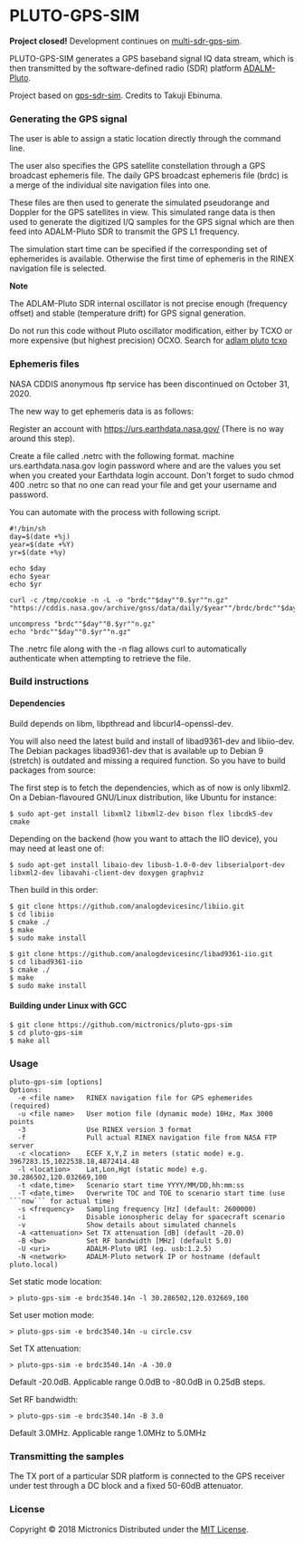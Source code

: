 # PLUTO-GPS-SIM

__Project closed!__ Development continues on [multi-sdr-gps-sim](https://github.com/Mictronics/multi-sdr-gps-sim).

PLUTO-GPS-SIM generates a GPS baseband signal IQ data stream, which is then transmitted by the
software-defined radio (SDR) platform [ADALM-Pluto](https://wiki.analog.com/university/tools/pluto).

Project based on [gps-sdr-sim](https://github.com/osqzss/gps-sdr-sim). Credits to Takuji Ebinuma.

### Generating the GPS signal

The user is able to assign a static location directly through the command line.

The user also specifies the GPS satellite constellation through a GPS broadcast
ephemeris file. The daily GPS broadcast ephemeris file (brdc) is a merge of the
individual site navigation files into one.

These files are then used to generate the simulated pseudorange and
Doppler for the GPS satellites in view. This simulated range data is
then used to generate the digitized I/Q samples for the GPS signal
which are then feed into ADALM-Pluto SDR to transmit the GPS L1 frequency.

The simulation start time can be specified if the corresponding set of ephemerides
is available. Otherwise the first time of ephemeris in the RINEX navigation file
is selected.

__Note__

The ADLAM-Pluto SDR internal oscillator is not precise enough (frequency offset) and stable (temperature drift)
for GPS signal generation.

Do not run this code without Pluto oscillator modification, either by TCXO or more expensive (but highest precision) OCXO.
Search for [adlam pluto tcxo](https://duckduckgo.com/?q=adlam+pluto+tcxo)

### Ephemeris files

NASA CDDIS anonymous ftp service has been discontinued on October 31, 2020.

The new way to get ephemeris data is as follows:

Register an account with https://urs.earthdata.nasa.gov/ (There is no way around this step).

Create a file called .netrc with the following format.
machine urs.earthdata.nasa.gov login <username> password <password> where <username> and <password> are the values you set when you created your Earthdata login account. Don't forget to sudo chmod 400 .netrc so that no one can read your file and get your username and password.

You can automate with the process with following script.

```
#!/bin/sh
day=$(date +%j)
year=$(date +%Y)
yr=$(date +%y)

echo $day
echo $year
echo $yr

curl -c /tmp/cookie -n -L -o "brdc""$day""0.$yr""n.gz" "https://cddis.nasa.gov/archive/gnss/data/daily/$year""/brdc/brdc""$day""0.$yr""n.gz"

uncompress "brdc""$day""0.$yr""n.gz"
echo "brdc""$day""0.$yr""n.gz"
```

The .netrc file along with the -n flag allows curl to automatically authenticate when attempting to retrieve the file.

### Build instructions

#### Dependencies

Build depends on libm, libpthread and libcurl4-openssl-dev.

You will also need the latest build and install of libad9361-dev and libiio-dev. The Debian packages
libad9361-dev that is available up to Debian 9 (stretch) is outdated and missing a required function.
So you have to build packages from source:

The first step is to fetch the dependencies, which as of now is only libxml2. On a Debian-flavoured GNU/Linux distribution, like Ubuntu for instance:

```
$ sudo apt-get install libxml2 libxml2-dev bison flex libcdk5-dev cmake
```

Depending on the backend (how you want to attach the IIO device), you may need at least one of:

```
$ sudo apt-get install libaio-dev libusb-1.0-0-dev libserialport-dev libxml2-dev libavahi-client-dev doxygen graphviz
```

Then build in this order:

```
$ git clone https://github.com/analogdevicesinc/libiio.git
$ cd libiio
$ cmake ./
$ make
$ sudo make install
```

```
$ git clone https://github.com/analogdevicesinc/libad9361-iio.git
$ cd libad9361-iio
$ cmake ./
$ make
$ sudo make install
```

#### Building under Linux with GCC

```
$ git clone https://github.com/mictronics/pluto-gps-sim
$ cd pluto-gps-sim
$ make all
```

### Usage

````
pluto-gps-sim [options]
Options:
  -e <file name>   RINEX navigation file for GPS ephemerides (required)
  -u <file name>   User motion file (dynamic mode) 10Hz, Max 3000 points
  -3               Use RINEX version 3 format
  -f               Pull actual RINEX navigation file from NASA FTP server
  -c <location>    ECEF X,Y,Z in meters (static mode) e.g. 3967283.15,1022538.18,4872414.48
  -l <location>    Lat,Lon,Hgt (static mode) e.g. 30.286502,120.032669,100
  -t <date,time>   Scenario start time YYYY/MM/DD,hh:mm:ss
  -T <date,time>   Overwrite TOC and TOE to scenario start time (use ```now``` for actual time)
  -s <frequency>   Sampling frequency [Hz] (default: 2600000)
  -i               Disable ionospheric delay for spacecraft scenario
  -v               Show details about simulated channels
  -A <attenuation> Set TX attenuation [dB] (default -20.0)
  -B <bw>          Set RF bandwidth [MHz] (default 5.0)
  -U <uri>         ADALM-Pluto URI (eg. usb:1.2.5)
  -N <network>     ADALM-Pluto network IP or hostname (default pluto.local)
````

Set static mode location:

```
> pluto-gps-sim -e brdc3540.14n -l 30.286502,120.032669,100
```

Set user motion mode:

```
> pluto-gps-sim -e brdc3540.14n -u circle.csv
```

Set TX attenuation:

```
> pluto-gps-sim -e brdc3540.14n -A -30.0
```

Default -20.0dB. Applicable range 0.0dB to -80.0dB in 0.25dB steps.

Set RF bandwidth:

```
> pluto-gps-sim -e brdc3540.14n -B 3.0
```

Default 3.0MHz. Applicable range 1.0MHz to 5.0MHz

### Transmitting the samples

The TX port of a particular SDR platform is connected to the GPS receiver
under test through a DC block and a fixed 50-60dB attenuator.

### License

Copyright &copy; 2018 Mictronics
Distributed under the [MIT License](http://www.opensource.org/licenses/mit-license.php).
